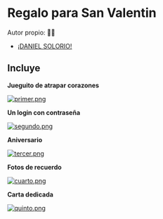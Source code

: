 # Regalo para San Valentin 
Autor propio: 🧑‍💻
  - [¡DANIEL SOLORIO!](https://github.com/danielsolorio1) 
## Incluye

**Jueguito de atrapar corazones**

[![primer.png](https://i.postimg.cc/Kjb1212y/primer.png)](https://postimg.cc/S2ZSLNRZ)

**Un login con contraseña**

[![segundo.png](https://i.postimg.cc/5Nn6h9KZ/segundo.png)](https://postimg.cc/4mHftGg5)

**Aniversario**

[![tercer.png](https://i.postimg.cc/g06jLVcW/tercer.png)](https://postimg.cc/cK00V889)

**Fotos de recuerdo**

[![cuarto.png](https://i.postimg.cc/sx3gLbYj/cuarto.png)](https://postimg.cc/N9Pt9JCS)

**Carta dedicada**

[![quinto.png](https://i.postimg.cc/L5v8FvDz/quinto.png)](https://postimg.cc/CnBgjGW1)
